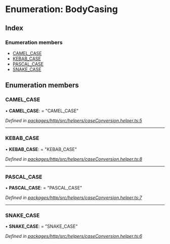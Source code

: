 # Enumeration: BodyCasing

## Index

### Enumeration members

* [CAMEL_CASE](bodycasing.md#camel_case)
* [KEBAB_CASE](bodycasing.md#kebab_case)
* [PASCAL_CASE](bodycasing.md#pascal_case)
* [SNAKE_CASE](bodycasing.md#snake_case)

## Enumeration members

###  CAMEL_CASE

• **CAMEL_CASE**: = "CAMEL_CASE"

*Defined in [packages/http/src/helpers/caseConversion.helper.ts:5](https://github.com/headline-1/coolio/blob/c80476b/packages/http/src/helpers/caseConversion.helper.ts#L5)*

___

###  KEBAB_CASE

• **KEBAB_CASE**: = "KEBAB_CASE"

*Defined in [packages/http/src/helpers/caseConversion.helper.ts:8](https://github.com/headline-1/coolio/blob/c80476b/packages/http/src/helpers/caseConversion.helper.ts#L8)*

___

###  PASCAL_CASE

• **PASCAL_CASE**: = "PASCAL_CASE"

*Defined in [packages/http/src/helpers/caseConversion.helper.ts:7](https://github.com/headline-1/coolio/blob/c80476b/packages/http/src/helpers/caseConversion.helper.ts#L7)*

___

###  SNAKE_CASE

• **SNAKE_CASE**: = "SNAKE_CASE"

*Defined in [packages/http/src/helpers/caseConversion.helper.ts:6](https://github.com/headline-1/coolio/blob/c80476b/packages/http/src/helpers/caseConversion.helper.ts#L6)*
